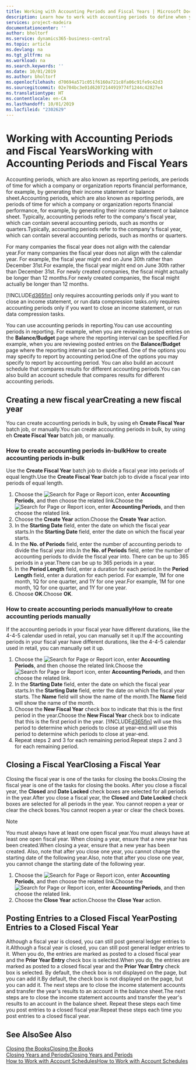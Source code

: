 ```yaml
---
title: Working with Accounting Periods and Fiscal Years | Microsoft Docs
description: Learn how to work with accounting periods to define when your company reports financial performance.
services: project-madeira
documentationcenter: ''
author: bholtorf
ms.service: dynamics365-business-central
ms.topic: article
ms.devlang: na
ms.tgt_pltfrm: na
ms.workload: na
ms.search.keywords: ''
ms.date: 10/01/2019
ms.author: bholtorf
ms.openlocfilehash: d70694a571c051f6160a721c8fa06c91fe9c42d3
ms.sourcegitcommit: 02e704bc3e01d62072144919774f1244c42827e4
ms.translationtype: HT
ms.contentlocale: en-CA
ms.lasthandoff: 10/01/2019
ms.locfileid: "2302629"
---
```

# <a name="working-with-accounting-periods-and-fiscal-years"></a><span data-ttu-id="b284b-103">Working with Accounting Periods and Fiscal Years</span><span class="sxs-lookup"><span data-stu-id="b284b-103">Working with Accounting Periods and Fiscal Years</span></span>
<span data-ttu-id="b284b-104">Accounting periods, which are also known as reporting periods, are periods of time for which a company or organization reports financial performance, for example, by generating their income statement or balance sheet.</span><span class="sxs-lookup"><span data-stu-id="b284b-104">Accounting periods, which are also known as reporting periods, are periods of time for which a company or organization reports financial performance, for example, by generating their income statement or balance sheet.</span></span> <span data-ttu-id="b284b-105">Typically, accounting periods refer to the company's fiscal year, which can contain several accounting periods, such as months or quarters.</span><span class="sxs-lookup"><span data-stu-id="b284b-105">Typically, accounting periods refer to the company's fiscal year, which can contain several accounting periods, such as months or quarters.</span></span>

<span data-ttu-id="b284b-106">For many companies the fiscal year does not align with the calendar year.</span><span class="sxs-lookup"><span data-stu-id="b284b-106">For many companies the fiscal year does not align with the calendar year.</span></span> <span data-ttu-id="b284b-107">For example, the fiscal year might end on June 30th rather than December 31st.</span><span class="sxs-lookup"><span data-stu-id="b284b-107">For example, the fiscal year might end on June 30th rather than December 31st.</span></span> <span data-ttu-id="b284b-108">For newly created companies, the fiscal might actually be longer than 12 months.</span><span class="sxs-lookup"><span data-stu-id="b284b-108">For newly created companies, the fiscal might actually be longer than 12 months.</span></span> 

[!INCLUDE[d365fin](includes/d365fin_md.md)] <span data-ttu-id="b284b-109">only requires accounting periods only if you want to close an income statement, or run data compression tasks.</span><span class="sxs-lookup"><span data-stu-id="b284b-109">only requires accounting periods only if you want to close an income statement, or run data compression tasks.</span></span> 

<span data-ttu-id="b284b-110">You can use accounting periods in reporting.</span><span class="sxs-lookup"><span data-stu-id="b284b-110">You can use accounting periods in reporting.</span></span> <span data-ttu-id="b284b-111">For example, when you are reviewing posted entries on the **Balance/Budget** page where the reporting interval can be specified.</span><span class="sxs-lookup"><span data-stu-id="b284b-111">For example, when you are reviewing posted entries on the **Balance/Budget** page where the reporting interval can be specified.</span></span> <span data-ttu-id="b284b-112">One of the options you may specify to report by accounting period.</span><span class="sxs-lookup"><span data-stu-id="b284b-112">One of the options you may specify to report by accounting period.</span></span> <span data-ttu-id="b284b-113">You can also build an account schedule that compares results for different accounting periods.</span><span class="sxs-lookup"><span data-stu-id="b284b-113">You can also build an account schedule that compares results for different accounting periods.</span></span>

## <a name="creating-a-new-fiscal-year"></a><span data-ttu-id="b284b-114">Creating a new fiscal year</span><span class="sxs-lookup"><span data-stu-id="b284b-114">Creating a new fiscal year</span></span>
<span data-ttu-id="b284b-115">You can create accounting periods in bulk, by using eh **Create Fiscal Year** batch job, or manually.</span><span class="sxs-lookup"><span data-stu-id="b284b-115">You can create accounting periods in bulk, by using eh **Create Fiscal Year** batch job, or manually.</span></span>

### <a name="how-to-create-accounting-periods-in-bulk"></a><span data-ttu-id="b284b-116">How to create accounting periods in-bulk</span><span class="sxs-lookup"><span data-stu-id="b284b-116">How to create accounting periods in-bulk</span></span>
<span data-ttu-id="b284b-117">Use the **Create Fiscal Year** batch job to divide a fiscal year into periods of equal length.</span><span class="sxs-lookup"><span data-stu-id="b284b-117">Use the **Create Fiscal Year** batch job to divide a fiscal year into periods of equal length.</span></span>  

1. <span data-ttu-id="b284b-118">Choose the ![Search for Page or Report](media/ui-search/search_small.png "Search for Page or Report icon") icon, enter **Accounting Periods**, and then choose the related link.</span><span class="sxs-lookup"><span data-stu-id="b284b-118">Choose the ![Search for Page or Report](media/ui-search/search_small.png "Search for Page or Report icon") icon, enter **Accounting Periods**, and then choose the related link.</span></span>  
2. <span data-ttu-id="b284b-119">Choose the **Create Year** action.</span><span class="sxs-lookup"><span data-stu-id="b284b-119">Choose the **Create Year** action.</span></span>  <!--What about the Scheduling option? Should we mention that? There's also the Report Output Type field...-->
3. <span data-ttu-id="b284b-120">In the **Starting Date** field, enter the date on which the fiscal year starts.</span><span class="sxs-lookup"><span data-stu-id="b284b-120">In the **Starting Date** field, enter the date on which the fiscal year starts.</span></span>  
4. <span data-ttu-id="b284b-121">In the **No. of Periods** field, enter the number of accounting periods to divide the fiscal year into.</span><span class="sxs-lookup"><span data-stu-id="b284b-121">In the **No. of Periods** field, enter the number of accounting periods to divide the fiscal year into.</span></span> <span data-ttu-id="b284b-122">There can be up to 365 periods in a year.</span><span class="sxs-lookup"><span data-stu-id="b284b-122">There can be up to 365 periods in a year.</span></span>  
5. <span data-ttu-id="b284b-123">In the **Period Length** field, enter a duration for each period.</span><span class="sxs-lookup"><span data-stu-id="b284b-123">In the **Period Length** field, enter a duration for each period.</span></span> <span data-ttu-id="b284b-124">For example, 1M for one month, 1Q for one quarter, and 1Y for one year.</span><span class="sxs-lookup"><span data-stu-id="b284b-124">For example, 1M for one month, 1Q for one quarter, and 1Y for one year.</span></span>  
6. <span data-ttu-id="b284b-125">Choose **OK**.</span><span class="sxs-lookup"><span data-stu-id="b284b-125">Choose **OK**.</span></span>  

### <a name="how-to-create-accounting-periods-manually"></a><span data-ttu-id="b284b-126">How to create accounting periods manually</span><span class="sxs-lookup"><span data-stu-id="b284b-126">How to create accounting periods manually</span></span>
<span data-ttu-id="b284b-127">If the accounting periods in your fiscal year have different durations, like the 4-4-5 calendar used in retail, you can manually set it up.</span><span class="sxs-lookup"><span data-stu-id="b284b-127">If the accounting periods in your fiscal year have different durations, like the 4-4-5 calendar used in retail, you can manually set it up.</span></span>  
  
1. <span data-ttu-id="b284b-128">Choose the ![Search for Page or Report](media/ui-search/search_small.png "Search for Page or Report icon") icon, enter **Accounting Periods**, and then choose the related link.</span><span class="sxs-lookup"><span data-stu-id="b284b-128">Choose the ![Search for Page or Report](media/ui-search/search_small.png "Search for Page or Report icon") icon, enter **Accounting Periods**, and then choose the related link.</span></span>  
2. <span data-ttu-id="b284b-129">In the **Starting Date** field, enter the date on which the fiscal year starts.</span><span class="sxs-lookup"><span data-stu-id="b284b-129">In the **Starting Date** field, enter the date on which the fiscal year starts.</span></span> <span data-ttu-id="b284b-130">The **Name** field will show the name of the month.</span><span class="sxs-lookup"><span data-stu-id="b284b-130">The **Name** field will show the name of the month.</span></span>  
3. <span data-ttu-id="b284b-131">Choose the **New Fiscal Year** check box to indicate that this is the first period in the year.</span><span class="sxs-lookup"><span data-stu-id="b284b-131">Choose the **New Fiscal Year** check box to indicate that this is the first period in the year.</span></span> [!INCLUDE[d365fin](includes/d365fin_md.md)] <span data-ttu-id="b284b-132">will use this period to determine which periods to close at year-end.</span><span class="sxs-lookup"><span data-stu-id="b284b-132">will use this period to determine which periods to close at year-end.</span></span>
4. <span data-ttu-id="b284b-133">Repeat steps 2 and 3 for each remaining period.</span><span class="sxs-lookup"><span data-stu-id="b284b-133">Repeat steps 2 and 3 for each remaining period.</span></span>  

## <a name="closing-a-fiscal-year"></a><span data-ttu-id="b284b-134">Closing a Fiscal Year</span><span class="sxs-lookup"><span data-stu-id="b284b-134">Closing a Fiscal Year</span></span>
<span data-ttu-id="b284b-135">Closing the fiscal year is one of the tasks for closing the books.</span><span class="sxs-lookup"><span data-stu-id="b284b-135">Closing the fiscal year is one of the tasks for closing the books.</span></span> <span data-ttu-id="b284b-136">After you close a fiscal year, the **Closed** and **Date Locked** check boxes are selected for all periods in the year.</span><span class="sxs-lookup"><span data-stu-id="b284b-136">After you close a fiscal year, the **Closed** and **Date Locked** check boxes are selected for all periods in the year.</span></span> <span data-ttu-id="b284b-137">You cannot reopen a year or clear the check boxes.</span><span class="sxs-lookup"><span data-stu-id="b284b-137">You cannot reopen a year or clear the check boxes.</span></span>

> [!NOTE]  
>  <span data-ttu-id="b284b-138">You must always have at least one open fiscal year.</span><span class="sxs-lookup"><span data-stu-id="b284b-138">You must always have at least one open fiscal year.</span></span> <span data-ttu-id="b284b-139">When closing a year, ensure that a new year has been created.</span><span class="sxs-lookup"><span data-stu-id="b284b-139">When closing a year, ensure that a new year has been created.</span></span> <span data-ttu-id="b284b-140">Also, note that after you close one year, you cannot change the starting date of the following year.</span><span class="sxs-lookup"><span data-stu-id="b284b-140">Also, note that after you close one year, you cannot change the starting date of the following year.</span></span>

1. <span data-ttu-id="b284b-141">Choose the ![Search for Page or Report](media/ui-search/search_small.png "Search for Page or Report icon") icon, enter **Accounting Periods**, and then choose the related link.</span><span class="sxs-lookup"><span data-stu-id="b284b-141">Choose the ![Search for Page or Report](media/ui-search/search_small.png "Search for Page or Report icon") icon, enter **Accounting Periods**, and then choose the related link.</span></span>  
2. <span data-ttu-id="b284b-142">Choose the **Close Year** action.</span><span class="sxs-lookup"><span data-stu-id="b284b-142">Choose the **Close Year** action.</span></span>  

## <a name="posting-entries-to-a-closed-fiscal-year"></a><span data-ttu-id="b284b-143">Posting Entries to a Closed Fiscal Year</span><span class="sxs-lookup"><span data-stu-id="b284b-143">Posting Entries to a Closed Fiscal Year</span></span>
<span data-ttu-id="b284b-144">Although a fiscal year is closed, you can still post general ledger entries to it.</span><span class="sxs-lookup"><span data-stu-id="b284b-144">Although a fiscal year is closed, you can still post general ledger entries to it.</span></span> <span data-ttu-id="b284b-145">When you do, the entries are marked as posted to a closed fiscal year and the **Prior Year Entry** check box is selected.</span><span class="sxs-lookup"><span data-stu-id="b284b-145">When you do, the entries are marked as posted to a closed fiscal year and the **Prior Year Entry** check box is selected.</span></span> <span data-ttu-id="b284b-146">By default, the check box is not displayed on the page, but you can add it.</span><span class="sxs-lookup"><span data-stu-id="b284b-146">By default, the check box is not displayed on the page, but you can add it.</span></span> <span data-ttu-id="b284b-147">The next steps are to close the income statement accounts and transfer the year's results to an account in the balance sheet.</span><span class="sxs-lookup"><span data-stu-id="b284b-147">The next steps are to close the income statement accounts and transfer the year's results to an account in the balance sheet.</span></span> <span data-ttu-id="b284b-148">Repeat these steps each time you post entries to a closed fiscal year.</span><span class="sxs-lookup"><span data-stu-id="b284b-148">Repeat these steps each time you post entries to a closed fiscal year.</span></span>

## <a name="see-also"></a><span data-ttu-id="b284b-149">See Also</span><span class="sxs-lookup"><span data-stu-id="b284b-149">See Also</span></span>
[<span data-ttu-id="b284b-150">Closing the Books</span><span class="sxs-lookup"><span data-stu-id="b284b-150">Closing the Books</span></span>](year-close-books.md)  
[<span data-ttu-id="b284b-151">Closing Years and Periods</span><span class="sxs-lookup"><span data-stu-id="b284b-151">Closing Years and Periods</span></span>](year-close-years-periods.md)  
[<span data-ttu-id="b284b-152">How to Work with Account Schedules</span><span class="sxs-lookup"><span data-stu-id="b284b-152">How to Work with Account Schedules</span></span>](bi-how-work-account-schedule.md)  
  





